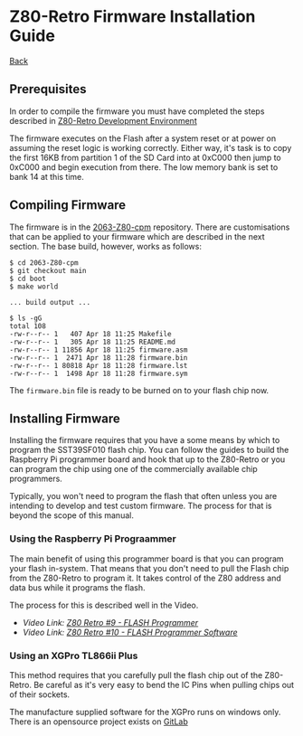 # Z80-Retro Firmware Installation Guide

[Back](./README.md)

## Prerequisites

In order to compile the firmware you must have completed the steps described in
[Z80-Retro Development Environment](./Z80-RETRO-DEVEVELOPMENT.md)

The firmware executes on the Flash after a system reset or at power on assuming
the reset logic is working correctly.  Either way, it's task is to copy the
first 16KB from partition 1 of the SD Card into at 0xC000 then
jump to 0xC000 and begin execution from there.  The low memory bank is set to
bank 14 at this time.

## Compiling Firmware

The firmware is in the [2063-Z80-cpm](https://github.com/Z80-Retro/2063-Z80-cpm.git)
repository.  There are customisations that can be applied to your firmware which
are described in the next section.  The base build, however, works as follows:

```text
$ cd 2063-Z80-cpm
$ git checkout main
$ cd boot
$ make world

... build output ...

$ ls -gG
total 108
-rw-r--r-- 1   407 Apr 18 11:25 Makefile
-rw-r--r-- 1   305 Apr 18 11:25 README.md
-rw-r--r-- 1 11856 Apr 18 11:25 firmware.asm
-rw-r--r-- 1  2471 Apr 18 11:28 firmware.bin
-rw-r--r-- 1 80818 Apr 18 11:28 firmware.lst
-rw-r--r-- 1  1498 Apr 18 11:28 firmware.sym
```

The `firmware.bin` file is ready to be burned on to your flash chip now.

## Installing Firmware

Installing the firmware requires that you have a some means by which to program
the SST39SF010 flash chip.  You can follow the guides to build the Raspberry Pi
programmer board and hook that up to the Z80-Retro or you can program the chip
using one of the commercially available chip programmers.

Typically, you won't need to program the flash that often unless you are
intending to develop and test custom firmware.  The process for that is beyond
the scope of this manual.

### Using the Raspberry Pi Prograammer

The main benefit of using this programmer board is that you can program your
flash in-system.  That means that you don't need to pull the Flash chip from the
Z80-Retro to program it.  It takes control of the Z80 address and data bus while
it programs the flash.

The process for this is described well in the Video.

- _Video Link:  [Z80 Retro #9 - FLASH Programmer](https://youtu.be/7DjiD5pvCqc)_
- _Video Link: [Z80 Retro #10 - FLASH Programmer Software](https://youtu.be/w5LYCHml4A8)_

### Using an XGPro TL866ii Plus

This method requires that you carefully pull the flash chip out of the
Z80-Retro.  Be careful as it's very easy to bend the IC Pins when pulling chips
out of their sockets.

The manufacture supplied software for the XGPro runs on windows only.  There is
an opensource project exists on [GitLab](https://gitlab.com/DavidGriffith/minipro)
